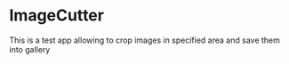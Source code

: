 # ImageCutter

This is a test app allowing to crop images in specified area and save them into gallery
